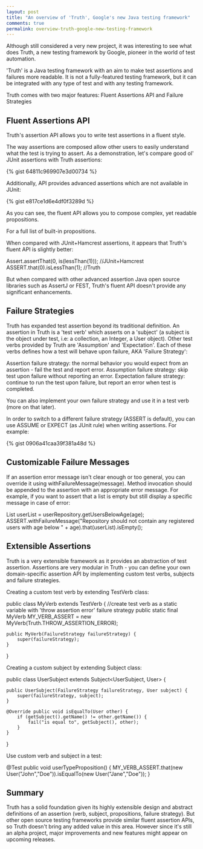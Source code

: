 ```yaml
---
layout: post
title: "An overview of 'Truth', Google's new Java testing framework"
comments: true
permalink: overview-truth-google-new-testing-framework
---
```

Although still considered a very new project, it was interesting to see what does Truth, a new testing framework by Google, pioneer in the world of test automation.

'Truth' is a Java testing framework with an aim to make test assertions and failures more readable.
It is not a fully-featured testing framework, but it can be integrated with any type of test and with any testing framework.

Truth comes with two major features: Fluent Assertions API and Failure Strategies

## Fluent Assertions API

Truth's assertion API allows you to write test assertions in a fluent style.

The way assertions are composed allow other users to easily understand what the test is trying to assert.
As a demonstration, let's compare good ol' JUnit assertions with Truth assertions:

{% gist 64811c969907e3d00734 %}

Additionally, API provides advanced assertions which are not available in JUnit:

{% gist e817ce1d6e4df0f3289d %}

As you can see, the fluent API allows you to compose complex, yet readable propositions.

For a full list of built-in propositions.

When compared with JUnit+Hamcrest assertions, it appears that Truth's fluent API is slightly better:

Assert.assertThat(0, is(lessThan(1))); //JUnit+Hamcrest
ASSERT.that(0).isLessThan(1); //Truth

But when compared with other advanced assertion Java open source libraries such as AssertJ or FEST, Truth's fluent API doesn't provide any significant enhancements.

## Failure Strategies

Truth has expanded test assertion beyond its traditional definition. An assertion in Truth is a 'test verb' which asserts on a 'subject' (a subject is the object under test, i.e: a collection, an Integer, a User object).
Other test verbs provided by Truth are 'Assumption' and 'Expectation'. Each of these verbs defines how a test will behave upon failure, AKA 'Failure Strategy':

  Assertion failure strategy: the normal behavior you would expect from an assertion - fail the test and report error.
  Assumption failure strategy: skip test upon failure without reporting an error.
  Expectation failure strategy: continue to run the test upon failure, but report an error when test is completed.

You can also implement your own failure strategy and use it in a test verb (more on that later).

In order to switch to a different failure strategy (ASSERT is default), you can use ASSUME or EXPECT (as JUnit rule) when writing assertions. For example:

{% gist 0906a41caa39f381a48d %}

## Customizable Failure Messages

If an assertion error message isn't clear enough or too general, you can override it using withFailureMessage(message). Method invocation should be appended to the assertion with an appropriate error message. 
For example, if you want to assert that a list is empty but still display a specific message in case of error:

List<User> userList = userRepository.getUsersBelowAge(age);
ASSERT.withFailureMessage("Repository should not contain any registered users with age below " + age).that(userList).isEmpty();

## Extensible Assertions

Truth is a very extensible framework as it provides an abstraction of test assertion.
Assertions are very modular in Truth -  you can define your own domain-specific assertion API by implementing custom test verbs, subjects and failure strategies.

Creating a custom test verb by extending TestVerb class:

public class MyVerb extends TestVerb {
    //create test verb as a static variable with 'throw assertion error' failure strategy
    public static final MyVerb MY_VERB_ASSERT = new MyVerb(Truth.THROW_ASSERTION_ERROR);

    public MyVerb(FailureStrategy failureStrategy) {
        super(failureStrategy);
    }
}

Creating a custom subject by extending Subject class:

public class UserSubject extends Subject<UserSubject, User> {

    public UserSubject(FailureStrategy failureStrategy, User subject) {
        super(failureStrategy, subject);
    }

    @Override public void isEqualTo(User other) {
        if (getSubject().getName() != other.getName()) {
            fail("is equal to", getSubject(), other);
        }
    }
}

Use custom verb and subject in a test:

@Test public void userTypeProposition() {
    MY_VERB_ASSERT.that(new User("John","Doe")).isEqualTo(new User("Jane","Doe"));
}

## Summary

Truth has a solid foundation given its highly extensible design and abstract definitions of an assertion (verb, subject, propositions, failure strategy).
But other open source testing frameworks provide similar fluent assertion APIs, so Truth doesn't bring any added value in this area.
However since it's still an alpha project, major improvements and new features might appear on upcoming releases.
